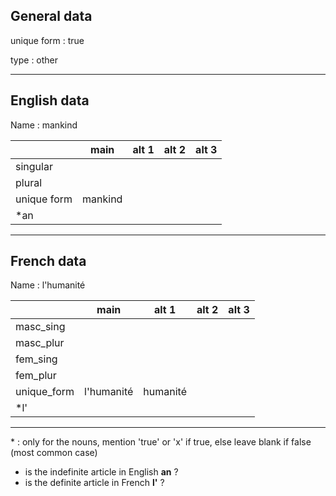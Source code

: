 ## General data

unique form : true

type : other

---

## English data

Name : mankind

|             |  main   | alt 1 | alt 2 | alt 3 |
| :---------- | :-----: | :---: | :---: | ----- |
| singular    |         |       |       |       |
| plural      |         |       |       |       |
| unique form | mankind |       |       |       |
| \*an        |         |       |       |       |

---

## French data

Name : l'humanité

|             |    main    |  alt 1   | alt 2 | alt 3 |
| :---------- | :--------: | :------: | :---: | :---: |
| masc_sing   |            |          |       |       |
| masc_plur   |            |          |       |       |
| fem_sing    |            |          |       |       |
| fem_plur    |            |          |       |       |
| unique_form | l'humanité | humanité |       |       |
| \*l'        |            |          |       |       |

---

\* : only for the nouns, mention 'true' or 'x' if true, else leave blank if false (most common case)

- is the indefinite article in English **an** ?
- is the definite article in French **l'** ?
